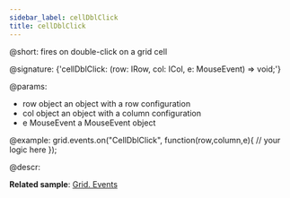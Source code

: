 ```yaml
---
sidebar_label: cellDblClick
title: cellDblClick
---          
```


@short: fires on double-click on a grid cell

@signature: {'cellDblClick: (row: IRow, col: ICol, e: MouseEvent) => void;'}

@params:
- row			object		an object with a row configuration
- col		object		an object with a column configuration
- e				MouseEvent		a MouseEvent object

@example:
grid.events.on("CellDblClick", function(row,column,e){
    // your logic here
});

@descr:

**Related sample**: [Grid. Events](https://snippet.dhtmlx.com/9zeyp4ds)
